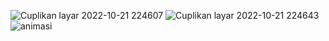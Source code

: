 ![Cuplikan layar 2022-10-21 224607](https://user-images.githubusercontent.com/96216518/197236761-6fc7ac69-b054-4313-816e-fcae059615b5.png)
![Cuplikan layar 2022-10-21 224643](https://user-images.githubusercontent.com/96216518/197236786-782c2f83-fcce-4064-9c49-9f6ebf657697.png)
![animasi](https://user-images.githubusercontent.com/96216518/198616321-292d596f-a8ef-411d-88d8-1f5e75d005b3.png)
